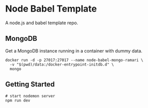 # Node Babel Template

A node.js and babel template repo.

## MongoDB

Get a MongoDB instance running in a container with dummy data.

```shell
docker run -d -p 27017:27017 --name node-babel-mongo-ramari \
  -v "$(pwd)/data:/docker-entrypoint-initdb.d" \
  mongo
```

## Getting Started

```
# start nodemon server
npm run dev
```
